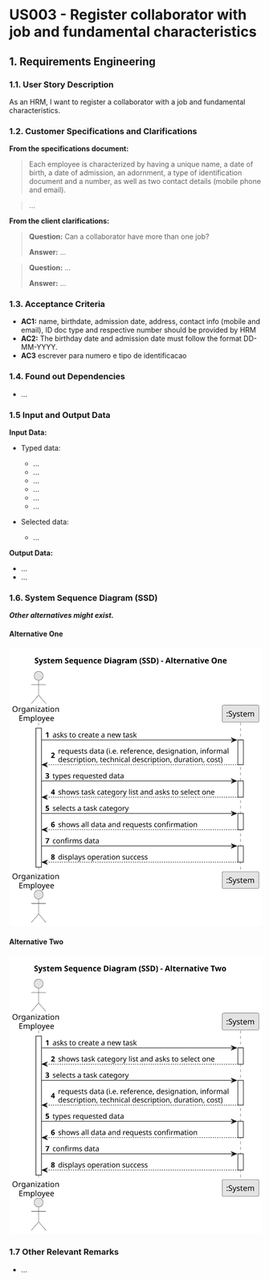 # US003 - Register collaborator with job and fundamental characteristics


## 1. Requirements Engineering

### 1.1. User Story Description

As an HRM, I want to register a collaborator with a job and fundamental characteristics.


### 1.2. Customer Specifications and Clarifications 

**From the specifications document:**

>	Each employee is characterized by having a unique name, a date of birth, a date of admission, an adornment, a type of identification document and a number, as well as two contact details (mobile phone and email).

>	...

**From the client clarifications:**

> **Question:** Can a collaborator have more than one job?
>
> **Answer:** ...

> **Question:** ...
>
> **Answer:** ...

### 1.3. Acceptance Criteria

* **AC1:**  name, birthdate, admission date, address, contact info (mobile and email), ID doc type and respective number should be provided by HRM
* **AC2:** The birthday date and admission date must follow the format DD-MM-YYYY.
* **AC3** escrever para numero e tipo de identificacao

### 1.4. Found out Dependencies

* ...

### 1.5 Input and Output Data

**Input Data:**

* Typed data:
    * ...
    * ...
    * ...
    * ...
    * ...
    * ...
	
* Selected data:
    * ...

**Output Data:**

* ...
* ...

### 1.6. System Sequence Diagram (SSD)

**_Other alternatives might exist._**

#### Alternative One

![System Sequence Diagram - Alternative One](svg/us006-system-sequence-diagram-alternative-one.svg)

#### Alternative Two

![System Sequence Diagram - Alternative Two](svg/us006-system-sequence-diagram-alternative-two.svg)

### 1.7 Other Relevant Remarks

* ...